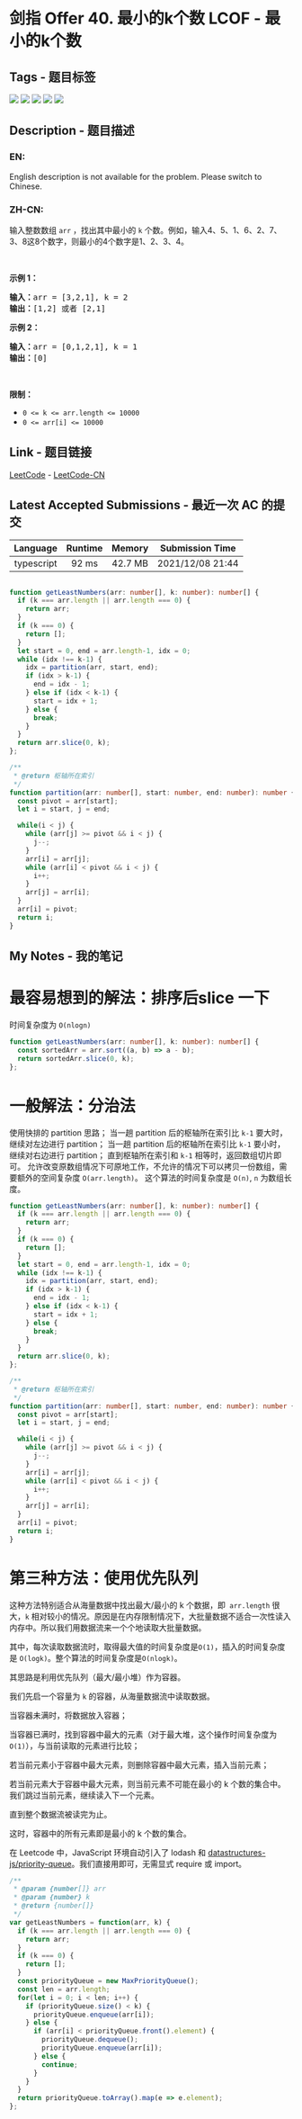 
# 剑指 Offer 40. 最小的k个数  LCOF - 最小的k个数

## Tags - 题目标签

 <img src="https://img.shields.io/badge/Array-数组-blue.svg">   <img src="https://img.shields.io/badge/Divide and Conquer-分治-blue.svg">   <img src="https://img.shields.io/badge/Quickselect-快速选择-blue.svg">   <img src="https://img.shields.io/badge/Sorting-排序-blue.svg">   <img src="https://img.shields.io/badge/Heap (Priority Queue)-堆（优先队列）-blue.svg">  


## Description - 题目描述

### EN:
English description is not available for the problem. Please switch to Chinese.

### ZH-CN:
<p>输入整数数组 <code>arr</code> ，找出其中最小的 <code>k</code> 个数。例如，输入4、5、1、6、2、7、3、8这8个数字，则最小的4个数字是1、2、3、4。</p>

<p>&nbsp;</p>

<p><strong>示例 1：</strong></p>

<pre><strong>输入：</strong>arr = [3,2,1], k = 2
<strong>输出：</strong>[1,2] 或者 [2,1]
</pre>

<p><strong>示例 2：</strong></p>

<pre><strong>输入：</strong>arr = [0,1,2,1], k = 1
<strong>输出：</strong>[0]</pre>

<p>&nbsp;</p>

<p><strong>限制：</strong></p>

<ul>
	<li><code>0 &lt;= k &lt;= arr.length &lt;= 10000</code></li>
	<li><code>0 &lt;= arr[i]&nbsp;&lt;= 10000</code></li>
</ul>



## Link - 题目链接

[LeetCode](https://leetcode.com/problems/zui-xiao-de-kge-shu-lcof/description/)  -  [LeetCode-CN](https://leetcode-cn.com/problems/zui-xiao-de-kge-shu-lcof/description/)
## Latest Accepted Submissions - 最近一次 AC 的提交


| Language | Runtime | Memory | Submission Time |
|:---:|:---:|:---:|:---:|
| typescript  | 92 ms | 42.7 MB | 2021/12/08 21:44 |

```typescript

function getLeastNumbers(arr: number[], k: number): number[] {
  if (k === arr.length || arr.length === 0) {
    return arr;
  }
  if (k === 0) {
    return [];
  }
  let start = 0, end = arr.length-1, idx = 0;
  while (idx !== k-1) {
    idx = partition(arr, start, end);
    if (idx > k-1) {
      end = idx - 1;
    } else if (idx < k-1) {
      start = idx + 1;
    } else {
      break;
    }
  }
  return arr.slice(0, k);
};

/**
 * @return 枢轴所在索引
 */
function partition(arr: number[], start: number, end: number): number {
  const pivot = arr[start];
  let i = start, j = end;

  while(i < j) {
    while (arr[j] >= pivot && i < j) {
      j--;
    }
    arr[i] = arr[j];
    while (arr[i] < pivot && i < j) {
      i++;
    }
    arr[j] = arr[i];
  }
  arr[i] = pivot;
  return i;
}

```
## My Notes - 我的笔记


# 最容易想到的解法：排序后slice 一下
时间复杂度为 `O(nlogn)`
```typescript
function getLeastNumbers(arr: number[], k: number): number[] {
  const sortedArr = arr.sort((a, b) => a - b);
  return sortedArr.slice(0, k);
};
```

# 一般解法：分治法
使用快排的 partition 思路；
当一趟 partition 后的枢轴所在索引比 `k-1` 要大时，继续对左边进行 partition；
当一趟 partition 后的枢轴所在索引比 `k-1` 要小时，继续对右边进行 partition；
直到枢轴所在索引和 `k-1` 相等时，返回数组切片即可。
允许改变原数组情况下可原地工作，不允许的情况下可以拷贝一份数组，需要额外的空间复杂度 `O(arr.length)`。
这个算法的时间复杂度是 `O(n)`, `n` 为数组长度。
```typescript
function getLeastNumbers(arr: number[], k: number): number[] {
  if (k === arr.length || arr.length === 0) {
    return arr;
  }
  if (k === 0) {
    return [];
  }
  let start = 0, end = arr.length-1, idx = 0;
  while (idx !== k-1) {
    idx = partition(arr, start, end);
    if (idx > k-1) {
      end = idx - 1;
    } else if (idx < k-1) {
      start = idx + 1;
    } else {
      break;
    }
  }
  return arr.slice(0, k);
};

/**
 * @return 枢轴所在索引
 */
function partition(arr: number[], start: number, end: number): number {
  const pivot = arr[start];
  let i = start, j = end;

  while(i < j) {
    while (arr[j] >= pivot && i < j) {
      j--;
    }
    arr[i] = arr[j];
    while (arr[i] < pivot && i < j) {
      i++;
    }
    arr[j] = arr[i];
  }
  arr[i] = pivot;
  return i;
}
```

# 第三种方法：使用优先队列
这种方法特别适合从海量数据中找出最大/最小的 k 个数据，即` arr.length` 很大，`k` 相对较小的情况。原因是在内存限制情况下，大批量数据不适合一次性读入内存中。所以我们用数据流来一个个地读取大批量数据。

其中，每次读取数据流时，取得最大值的时间复杂度是`O(1)`，插入的时间复杂度是 `O(logk)`。整个算法的时间复杂度是`O(nlogk)`。

其思路是利用优先队列（最大/最小堆）作为容器。

我们先启一个容量为 `k` 的容器，从海量数据流中读取数据。

当容器未满时，将数据放入容器；

当容器已满时，找到容器中最大的元素（对于最大堆，这个操作时间复杂度为 `O(1)`），与当前读取的元素进行比较；

若当前元素小于容器中最大元素，则删除容器中最大元素，插入当前元素；

若当前元素大于容器中最大元素，则当前元素不可能在最小的 k 个数的集合中。我们跳过当前元素，继续读入下一个元素。

直到整个数据流被读完为止。

这时，容器中的所有元素即是最小的 k 个数的集合。

在 Leetcode 中，JavaScript 环境自动引入了 lodash 和 [datastructures-js/priority-queue](https://github.com/datastructures-js/priority-queue)。我们直接用即可，无需显式 require 或 import。

```javascript
/**
 * @param {number[]} arr
 * @param {number} k
 * @return {number[]}
 */
var getLeastNumbers = function(arr, k) {
  if (k === arr.length || arr.length === 0) {
    return arr;
  }
  if (k === 0) {
    return [];
  }
  const priorityQueue = new MaxPriorityQueue();
  const len = arr.length;
  for(let i = 0; i < len; i++) {
    if (priorityQueue.size() < k) {
      priorityQueue.enqueue(arr[i]);
    } else {
      if (arr[i] < priorityQueue.front().element) {
        priorityQueue.dequeue();
        priorityQueue.enqueue(arr[i]);
      } else {
        continue;
      }
    }
  }
  return priorityQueue.toArray().map(e => e.element);
};
```





